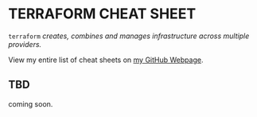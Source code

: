 # TERRAFORM CHEAT SHEET

`terraform` _creates, combines and manages infrastructure across
multiple providers._

View my entire list of cheat sheets on
[my GitHub Webpage](https://jeffdecola.github.io/my-cheat-sheets/).

## TBD

coming soon.